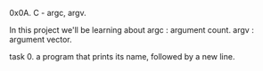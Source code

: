 0x0A. C - argc, argv.

In this project we'll be learning about
argc : argument count.
argv : argument vector.

task 0.  a program that prints its name, followed by a new line.
